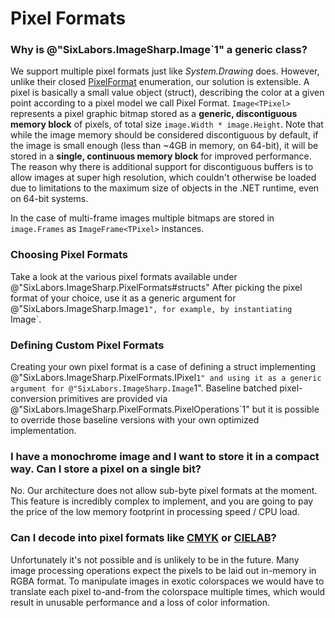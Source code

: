 # Pixel Formats

### Why is @"SixLabors.ImageSharp.Image`1" a generic class?

We support multiple pixel formats just like _System.Drawing_ does. However, unlike their closed [PixelFormat](https://docs.microsoft.com/en-us/dotnet/api/system.drawing.imaging.pixelformat) enumeration, our solution is extensible.
A pixel is basically a small value object (struct), describing the color at a given point according to a pixel model we call Pixel Format. `Image<TPixel>` represents a pixel graphic bitmap stored as a **generic, discontiguous memory block** of pixels, of total size `image.Width * image.Height`. Note that while the image memory should be considered discontiguous by default, if the image is small enough (less than ~4GB in memory, on 64-bit), it will be stored in a **single, continuous memory block** for improved performance. The reason why there is additional support for discontiguous buffers is to allow images at super high resolution, which couldn't otherwise be loaded due to limitations to the maximum size of objects in the .NET runtime, even on 64-bit systems.

In the case of multi-frame images multiple bitmaps are stored in `image.Frames` as `ImageFrame<TPixel>` instances.

### Choosing Pixel Formats

Take a look at the various pixel formats available under @"SixLabors.ImageSharp.PixelFormats#structs" After picking the pixel format of your choice, use it as a generic argument for @"SixLabors.ImageSharp.Image`1", for example, by instantiating `Image<Bgr24>`.

### Defining Custom Pixel Formats

Creating your own pixel format is a case of defining a struct implementing @"SixLabors.ImageSharp.PixelFormats.IPixel`1" and using it as a generic argument for @"SixLabors.ImageSharp.Image`1".
Baseline batched pixel-conversion primitives are provided via @"SixLabors.ImageSharp.PixelFormats.PixelOperations`1" but it is possible to override those baseline versions with your own optimized implementation.

### I have a monochrome image and I want to store it in a compact way. Can I store a pixel on a single bit?

No. Our architecture does not allow sub-byte pixel formats at the moment. This feature is incredibly complex to implement, and you are going to pay the price of the low memory footprint in processing speed / CPU load.

### Can I decode into pixel formats like [CMYK](https://en.wikipedia.org/wiki/CMYK_color_model) or [CIELAB](https://en.wikipedia.org/wiki/Lab_color_space)?

Unfortunately it's not possible and is unlikely to be in the future. Many image processing operations expect the pixels to be laid out in-memory in RGBA format. To manipulate images in exotic colorspaces we would have to translate each pixel to-and-from the colorspace multiple times, which would result in unusable performance and a loss of color information.
